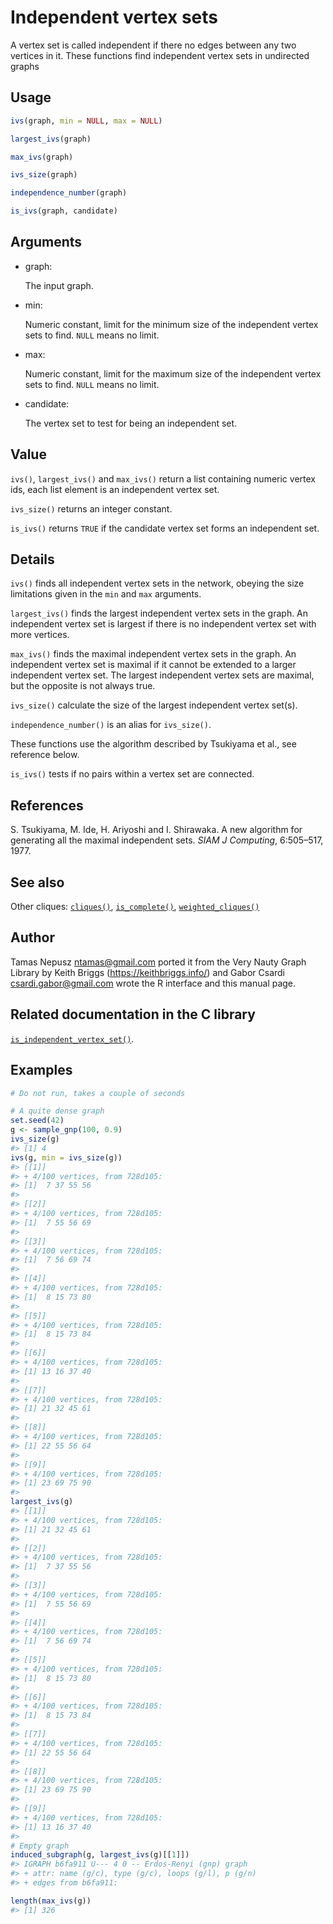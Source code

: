 # Independent vertex sets

A vertex set is called independent if there no edges between any two
vertices in it. These functions find independent vertex sets in
undirected graphs

## Usage

``` r
ivs(graph, min = NULL, max = NULL)

largest_ivs(graph)

max_ivs(graph)

ivs_size(graph)

independence_number(graph)

is_ivs(graph, candidate)
```

## Arguments

- graph:

  The input graph.

- min:

  Numeric constant, limit for the minimum size of the independent vertex
  sets to find. `NULL` means no limit.

- max:

  Numeric constant, limit for the maximum size of the independent vertex
  sets to find. `NULL` means no limit.

- candidate:

  The vertex set to test for being an independent set.

## Value

`ivs()`, `largest_ivs()` and `max_ivs()` return a list containing
numeric vertex ids, each list element is an independent vertex set.

`ivs_size()` returns an integer constant.

`is_ivs()` returns `TRUE` if the candidate vertex set forms an
independent set.

## Details

`ivs()` finds all independent vertex sets in the network, obeying the
size limitations given in the `min` and `max` arguments.

`largest_ivs()` finds the largest independent vertex sets in the graph.
An independent vertex set is largest if there is no independent vertex
set with more vertices.

`max_ivs()` finds the maximal independent vertex sets in the graph. An
independent vertex set is maximal if it cannot be extended to a larger
independent vertex set. The largest independent vertex sets are maximal,
but the opposite is not always true.

`ivs_size()` calculate the size of the largest independent vertex
set(s).

`independence_number()` is an alias for `ivs_size()`.

These functions use the algorithm described by Tsukiyama et al., see
reference below.

`is_ivs()` tests if no pairs within a vertex set are connected.

## References

S. Tsukiyama, M. Ide, H. Ariyoshi and I. Shirawaka. A new algorithm for
generating all the maximal independent sets. *SIAM J Computing*,
6:505–517, 1977.

## See also

Other cliques: [`cliques()`](https://r.igraph.org/reference/cliques.md),
[`is_complete()`](https://r.igraph.org/reference/is_complete.md),
[`weighted_cliques()`](https://r.igraph.org/reference/weighted_cliques.md)

## Author

Tamas Nepusz <ntamas@gmail.com> ported it from the Very Nauty Graph
Library by Keith Briggs (<https://keithbriggs.info/>) and Gabor Csardi
<csardi.gabor@gmail.com> wrote the R interface and this manual page.

## Related documentation in the C library

[`is_independent_vertex_set()`](https://igraph.org/c/html/latest/igraph-Cliques.html#igraph_is_independent_vertex_set).

## Examples

``` r
# Do not run, takes a couple of seconds

# A quite dense graph
set.seed(42)
g <- sample_gnp(100, 0.9)
ivs_size(g)
#> [1] 4
ivs(g, min = ivs_size(g))
#> [[1]]
#> + 4/100 vertices, from 728d105:
#> [1]  7 37 55 56
#> 
#> [[2]]
#> + 4/100 vertices, from 728d105:
#> [1]  7 55 56 69
#> 
#> [[3]]
#> + 4/100 vertices, from 728d105:
#> [1]  7 56 69 74
#> 
#> [[4]]
#> + 4/100 vertices, from 728d105:
#> [1]  8 15 73 80
#> 
#> [[5]]
#> + 4/100 vertices, from 728d105:
#> [1]  8 15 73 84
#> 
#> [[6]]
#> + 4/100 vertices, from 728d105:
#> [1] 13 16 37 40
#> 
#> [[7]]
#> + 4/100 vertices, from 728d105:
#> [1] 21 32 45 61
#> 
#> [[8]]
#> + 4/100 vertices, from 728d105:
#> [1] 22 55 56 64
#> 
#> [[9]]
#> + 4/100 vertices, from 728d105:
#> [1] 23 69 75 90
#> 
largest_ivs(g)
#> [[1]]
#> + 4/100 vertices, from 728d105:
#> [1] 21 32 45 61
#> 
#> [[2]]
#> + 4/100 vertices, from 728d105:
#> [1]  7 37 55 56
#> 
#> [[3]]
#> + 4/100 vertices, from 728d105:
#> [1]  7 55 56 69
#> 
#> [[4]]
#> + 4/100 vertices, from 728d105:
#> [1]  7 56 69 74
#> 
#> [[5]]
#> + 4/100 vertices, from 728d105:
#> [1]  8 15 73 80
#> 
#> [[6]]
#> + 4/100 vertices, from 728d105:
#> [1]  8 15 73 84
#> 
#> [[7]]
#> + 4/100 vertices, from 728d105:
#> [1] 22 55 56 64
#> 
#> [[8]]
#> + 4/100 vertices, from 728d105:
#> [1] 23 69 75 90
#> 
#> [[9]]
#> + 4/100 vertices, from 728d105:
#> [1] 13 16 37 40
#> 
# Empty graph
induced_subgraph(g, largest_ivs(g)[[1]])
#> IGRAPH b6fa911 U--- 4 0 -- Erdos-Renyi (gnp) graph
#> + attr: name (g/c), type (g/c), loops (g/l), p (g/n)
#> + edges from b6fa911:

length(max_ivs(g))
#> [1] 326
```
